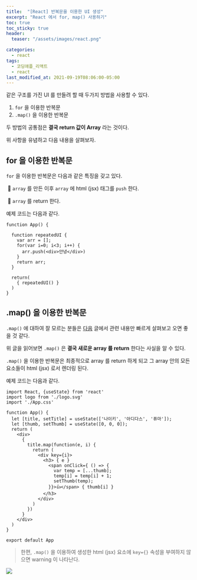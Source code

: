 ```yaml
---
title:  "[React] 반복문을 이용한 UI 생성"
excerpt: "React 에서 for, map() 사용하기"
toc: true
toc_sticky: true
header:
  teaser: "/assets/images/react.png"

categories:
  - react
tags:
  - 코딩애플_리액트
  - react
last_modified_at: 2021-09-19T08:06:00-05:00
---
```


같은 구조를 가진 UI 를 만들려 할 때 두가지 방법을 사용할 수 있다.

1. `for` 을 이용한 반복문
2. `.map()` 을 이용한 반복문



두 방법의 공통점은 **결국 return 값이 Array** 라는 것이다.

위 사항을 유념하고 다음 내용을 살펴보자.



## for 을 이용한 반복문

`for` 을 이용한 반복문은 다음과 같은 특징을 갖고 있다.

​	📌 `array` 를 만든 이후 `array` 에 html (jsx) 태그를 `push` 한다.

​	📌 `array` 를 return 한다.

예제 코드는 다음과 같다.

```react
function App() {
  
  function repeatedUI {
    var arr = [];
    for(var i=0; i<3; i++) {
      arr.push(<div>안녕</div>)
    }    
    return arr;
  }
  
  return(
    { repeatedUI() }
  )
}
```



## .map() 을 이용한 반복문

`.map()` 에 대하여 잘 모르는 분들은 [다음](https://y00njaekim.github.io/js/js-%EC%9E%85%EB%AC%B8-%EB%AC%B8%EB%B2%95/) 글에서 관련 내용만 빠르게 살펴보고 오면 좋을 것 같다.

위 글을 읽어보면 `.map()` 은 **결국 새로운 array 를 return** 한다는 사실을 알 수 있다.

`.map()` 을 이용한 반복문은 최종적으로 array 를 return 하게 되고 그 array 안의 모든 요소들이 html (jsx) 로서 렌더링 된다.

예제 코드는 다음과 같다.

```react
import React, {useState} from 'react'
import logo from './logo.svg'
import './App.css'

function App() {
  let [title, setTitle] = useState(['나이키', '아디다스', '퓨마']);
  let [thumb, setThumb] = useState([0, 0, 0]);
  return (
    <div>
      {
        title.map(function(e, i) {
          return (
            <div key={i}>
              <h3> { e }
                <span onClick={ () => {
                  var temp = [...thumb];
                  temp[i] = temp[i] + 1;
                  setThumb(temp);
                }}>👍</span> { thumb[i] }
              </h3>
            </div>
          )
        })
      }
    </div> 
  )
}

export default App
```

> 한편, `.map()` 을 이용하여 생성한 html (jsx) 요소에 `key={}` 속성을 부여하지 않으면 warning 이 나타난다.


<img src='https://user-images.githubusercontent.com/56385667/133751226-bc600ec1-5b3b-45f2-a15d-bb4b53644895.png'/>

